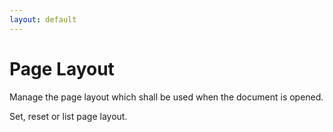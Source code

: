 ```yaml
---
layout: default
---
```


# Page Layout

Manage the page layout which shall be used when the document is opened.

Set, reset or list page layout.
